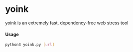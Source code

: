 # yoink
yoink is an extremely fast, dependency-free web stress tool

#### Usage
```sh
python3 yoink.py [url]
```
